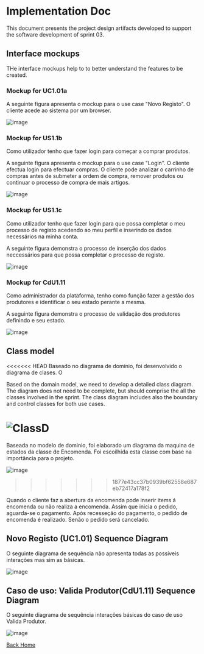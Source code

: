 # Implementation Doc

This document presents the project design artifacts developed to support the software development of sprint 03.

## Interface mockups
THe interface mockups help to to better understand the features to be created.

### Mockup for UC1.01a

A seguinte figura apresenta o mockup para o use case "Novo Registo". O cliente acede ao sistema por um browser.

![image](Images/Mockup_Login.JPG)

### Mockup for US1.1b 

Como utilizador tenho que fazer login para começar a comprar produtos.

A seguinte figura apresenta o mockup para o use case "Login". O cliente efectua login para efectuar compras. O cliente pode analizar o carrinho de compras antes de submeter a ordem de compra, remover produtos ou continuar o processo de compra de mais artigos.

![image](Images/Mockup_Compra.JPG)

### Mockup for US1.1c 

Como utilizador tenho que fazer login para que possa completar o meu processo de registo acedendo ao meu perfil e inserindo os dados necessários na minha conta.

A seguinte figura demonstra o processo de inserção dos dados neccessários para que possa completar o processo de registo.

![image](Images/Mockup_Registo.JPG)

### Mockup for CdU1.11

Como administrador da plataforma, tenho como função fazer a gestão dos produtores e identificar o seu estado perante a mesma.

A seguinte figura demonstra o processo de validação dos produtores definindo e seu estado.

![image](Images/Mockup_Gerir_Produtores.JPG)

## Class model

<<<<<<< HEAD
Baseado no diagrama de dominio, foi desenvolvido o diagrama de clases. O 

Based on the domain model, we need to develop a detailed class diagram. The diagram does not need to be complete, but should comprise the all the classes involved in the sprint.
The class diagram includes also the boundary and control classes for both use cases.

![ClassD](images/DiagramaClasse.png)
=======
Baseada no modelo de dominio, foi elaborado um diagrama da maquina de estados da classe de Encomenda. 
Foi escoilhida esta classe com base na importância para o projeto. 

![image](Images/diagramaEstado.png)
>>>>>>> 1877e43cc37b0939bf62558e687eb72417a178f2

Quando o cliente faz a abertura da encomenda pode inserir items á encomenda ou não realiza a encomenda.
Assim que inicia o pedido, aguarda-se o pagamento. Após recesseção do pagamento, o pedido de encomenda é realizado. Senão o pedido será cancelado. 

## Novo Registo (UC1.01) Sequence Diagram

O seguinte diagrama de sequência não apresenta todas as possíveis interações mas sim as básicas.

![image](Images/Diagrama_Seq_Registo.JPG)

## Caso de uso: Valida Produtor(CdU1.11) Sequence Diagram

O seguinte diagrama de sequência interações básicas do caso de uso Valida Produtor.

![image](Images/Diagrama_Validar_produtor.JPG)

[Back Home](Home)
